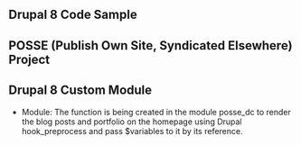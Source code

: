 ## Drupal 8 Code Sample

## POSSE (Publish Own Site, Syndicated Elsewhere) Project

## Drupal 8 Custom Module

-  Module: The function is being created in the module posse_dc to render
   the blog posts and portfolio on the homepage using Drupal hook_preprocess and pass $variables to it by its reference.
